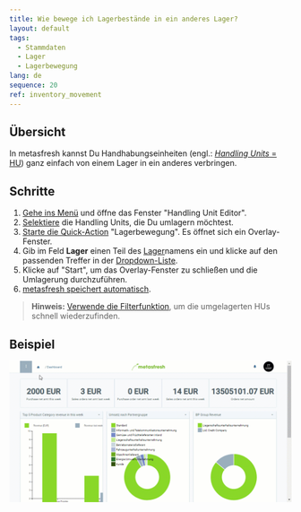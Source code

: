 ```yaml
---
title: Wie bewege ich Lagerbestände in ein anderes Lager?
layout: default
tags:
  - Stammdaten
  - Lager
  - Lagerbewegung
lang: de
sequence: 20
ref: inventory_movement
---
```


## Übersicht
In metasfresh kannst Du Handhabungseinheiten (engl.: [*Handling Units* = HU](Handling_Unit_System)) ganz einfach von einem Lager in ein anderes verbringen.

## Schritte
1. [Gehe ins Menü](Menu) und öffne das Fenster "Handling Unit Editor".
1. [Selektiere](AuswahlBelege) die Handling Units, die Du umlagern möchtest.
1. [Starte die Quick-Action](AktionStarten) "Lagerbewegung". Es öffnet sich ein Overlay-Fenster.
1. Gib im Feld **Lager** einen Teil des [Lager](Neues_Lager_anlegen)namens ein und klicke auf den passenden Treffer in der [Dropdown-Liste](Liste_Keyboard_Shortcuts).
1. Klicke auf "Start", um das Overlay-Fenster zu schließen und die Umlagerung durchzuführen.
1. [metasfresh speichert automatisch](Speicheranzeige).
 >**Hinweis:** [Verwende die Filterfunktion](Filterfunktion), um die umgelagerten HUs schnell wiederzufinden.

## Beispiel
![](assets/Lagerbewegung.gif)
